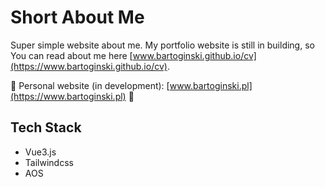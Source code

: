
# Short About Me 

Super simple website about me.
My portfolio website is still in building, so You can read about me here [www.bartoginski.github.io/cv](https://www.bartoginski.github.io/cv).

🚧 Personal website (in development): [www.bartoginski.pl](https://www.bartoginski.pl) 🚧

## Tech Stack
- Vue3.js 
- Tailwindcss
- AOS

